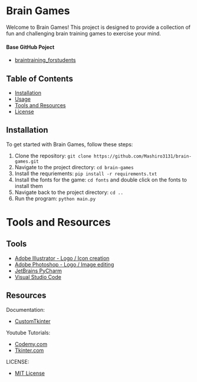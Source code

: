 # Brain Games

Welcome to Brain Games! This project is designed to provide a collection of fun and challenging brain training games to exercise your mind.

#### Base GitHub Poject
- [braintraining_forstudents](https://github.com/fandolfatto/braintraining_forstudents)


## Table of Contents

- [Installation](#installation)
- [Usage](#usage)
- [Tools and Resources](#Tools-and-Resources)
- [License](#license)

## Installation

To get started with Brain Games, follow these steps:

1. Clone the repository: `git clone https://github.com/Mashiro3131/brain-games.git`
2. Navigate to the project directory: `cd brain-games`
3. Install the requriements: `pip install -r requirements.txt`
4. Install the fonts for the game: `cd fonts` and double click on the fonts to install them
5. Navigate back to the project directory: `cd ..`
6. Run the program: `python main.py`

# Tools and Resources

## Tools
- [Adobe Illustrator - Logo / Icon creation](https://www.adobe.com/products/illustrator.html)
- [Adobe Photoshop - Logo / Image editing](https://www.adobe.com/products/photoshop.html)
- [JetBrains PyCharm](https://www.jetbrains.com/pycharm/)
- [Visual Studio Code](https://code.visualstudio.com/)

## Resources
Documentation:
- [CustomTkinter](https://customtkinter.tomschimansky.com)

Youtube Tutorials:
- [Codemy.com](https://www.youtube.com/channel/UCFB0dxMudkws1q8w5NJEAmw)
- [Tkinter.com](https://www.youtube.com/@TkinterPython)

LICENSE:
- [MIT License](https://opensource.org/licenses/MIT)
